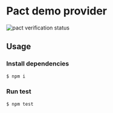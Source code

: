 # Pact demo provider

![pact verification status](https://broker.pact-demo.qadojo.ru/pacts/provider/pact-demo-provider/consumer/pact-demo-consumer/latest/badge.svg)

## Usage

### Install dependencies

```bash
$ npm i
```

### Run test

```bash
$ npm test
```
